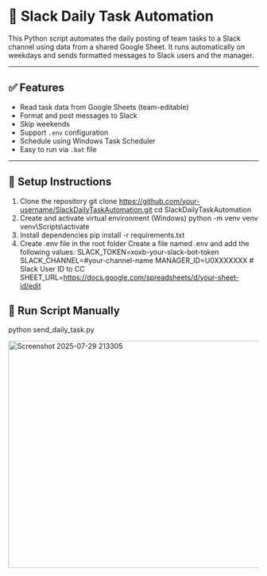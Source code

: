 # 🧾 Slack Daily Task Automation

This Python script automates the daily posting of team tasks to a Slack channel using data from a shared Google Sheet. It runs automatically on weekdays and sends formatted messages to Slack users and the manager.

---

## ✅ Features

- Read task data from Google Sheets (team-editable)
- Format and post messages to Slack
- Skip weekends
- Support `.env` configuration
- Schedule using Windows Task Scheduler
- Easy to run via `.bat` file

---

## 🚀 Setup Instructions
1. Clone the repository
git clone https://github.com/your-username/SlackDailyTaskAutomation.git
cd SlackDailyTaskAutomation
2. Create and activate virtual environment (Windows)
python -m venv venv
venv\Scripts\activate
3. Install dependencies
pip install -r requirements.txt
4. Create .env file in the root folder
Create a file named .env and add the following values:
SLACK_TOKEN=xoxb-your-slack-bot-token
SLACK_CHANNEL=#your-channel-name
MANAGER_ID=U0XXXXXXX        # Slack User ID to CC
SHEET_URL=https://docs.google.com/spreadsheets/d/your-sheet-id/edit

## 🧪 Run Script Manually
python send_daily_task.py

<img width="1141" height="456" alt="Screenshot 2025-07-29 213305" src="https://github.com/user-attachments/assets/006c8332-9c2b-4ee3-9a0a-bacb024cbdee" />
